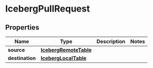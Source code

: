 

# IcebergPullRequest


## Properties

| Name | Type | Description | Notes |
|------------ | ------------- | ------------- | -------------|
|**source** | [**IcebergRemoteTable**](IcebergRemoteTable.md) |  |  |
|**destination** | [**IcebergLocalTable**](IcebergLocalTable.md) |  |  |




